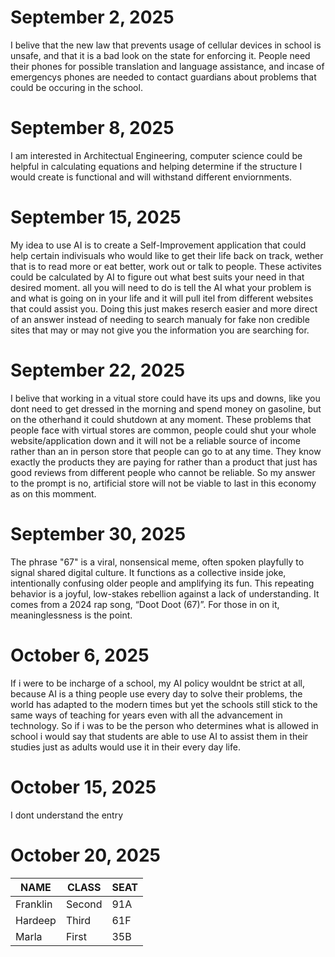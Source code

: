 # September 2, 2025
I belive that the new law that prevents usage of cellular devices in school is unsafe, and that it is a bad look on the state for enforcing it. People need their phones for possible translation and language assistance, and incase of emergencys phones are needed to contact guardians about problems that could be occuring in the school.

# September 8, 2025
I am interested in Architectual Engineering, computer science could be helpful in calculating equations and helping determine if the structure I would create is functional and will withstand different enviornments.

# September 15, 2025
My idea to use AI is to create a Self-Improvement application that could help certain indivisuals who would like to get their life back on track, wether that is to read more or eat better, work out or talk to people. These activites could be calculated by AI to figure out what best suits your need in that desired moment. all you will need to do is tell the AI what your problem is and what is going on in your life and it will pull itel from different websites that could assist you. Doing this just makes reserch easier and more direct of an answer instead of needing to search manualy for fake non credible sites that may or may not give you the information you are searching for.

# September 22, 2025
I belive that working in a vitual store could have its ups and downs, like you dont need to get dressed in the morning and spend money on gasoline, but on the otherhand it could shutdown at any moment. These problems that people face with virtual stores are common, people could shut your whole website/application down and it will not be a reliable source of income rather than an in person store that people can go to at any time. They know exactly the products they are paying for rather than a product that just has good reviews from different people who cannot be reliable. So my answer to the prompt is no, artificial store will not be viable to last in this economy as on this momment.

# September 30, 2025
The phrase "67" is a viral, nonsensical meme, often spoken playfully to signal shared digital culture. It functions as a collective inside joke, intentionally confusing older people and amplifying its fun. This repeating behavior is a joyful, low-stakes rebellion against a lack of understanding. It comes from a 2024 rap song, “Doot Doot (67)”. For those in on it, meaninglessness is the point.

# October 6, 2025
If i were to be incharge of a school, my AI policy wouldnt be strict at all, because AI is a thing people use every day to solve their problems, the world has adapted to the modern times but yet the schools still stick to the same ways of teaching for years even with all the advancement in technology. So if i was to be the person who determines what is allowed in school i would say that students are able to use AI to assist them in their studies just as adults would use it in their every day life.

# October 15, 2025
I dont understand the entry

# October 20, 2025
| NAME        | CLASS  | SEAT
| ----------- | -------| ----
| Franklin    | Second | 91A
| Hardeep     | Third  | 61F
| Marla       | First  | 35B

